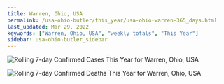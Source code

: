 ```yaml
---
title: Warren, Ohio, USA
permalink: /usa-ohio-butler/this_year/usa-ohio-warren-365_days.html
last_updated: Mar 29, 2022
keywords: ["Warren, Ohio, USA", "weekly totals", "This Year"]
sidebar: usa-ohio-butler_sidebar
---
```


![Rolling 7-day Confirmed Cases This Year for Warren, Ohio, USA](/covid_tracker/images/graphs/usa-ohio-warren-rolling_7_days_confirmed-365_days_graph.png)

![Rolling 7-day Confirmed Deaths This Year for Warren, Ohio, USA](/covid_tracker/images/graphs/usa-ohio-warren-rolling_7_days_deaths-365_days_graph.png)
